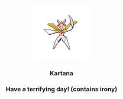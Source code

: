 <p align="center">
    <img src="https://raw.githubusercontent.com/PokeAPI/sprites/master/sprites/pokemon/798.png" width="150" height="150">
</p>
<h3 align="center"> <b>Kartana</b></h3>
<h3 align="center">Have a terrifying day! (contains irony)</h3>
